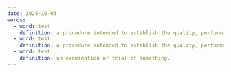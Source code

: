 ```yaml
---
date: 2024-10-03
words:
  - word: test
    definition: a procedure intended to establish the quality, performance, or reliability of something, especially before it is put into use.
  - word: test
    definition: a procedure intended to establish the quality, performance, or reliability of something, especially before it is put into use.
  - word: test
    definition: an examination or trial of something.
---
```


